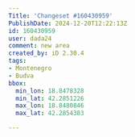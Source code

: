 ```yaml
---
Title: 'Changeset #160430959'
PublishDate: 2024-12-20T12:22:13Z
id: 160430959
user: dada24
comment: new area
created_by: iD 2.30.4
tags:
- Montenegro
- Budva
bbox:
  min_lon: 18.8478328
  min_lat: 42.2851226
  max_lon: 18.8480846
  max_lat: 42.2854383

---
```

